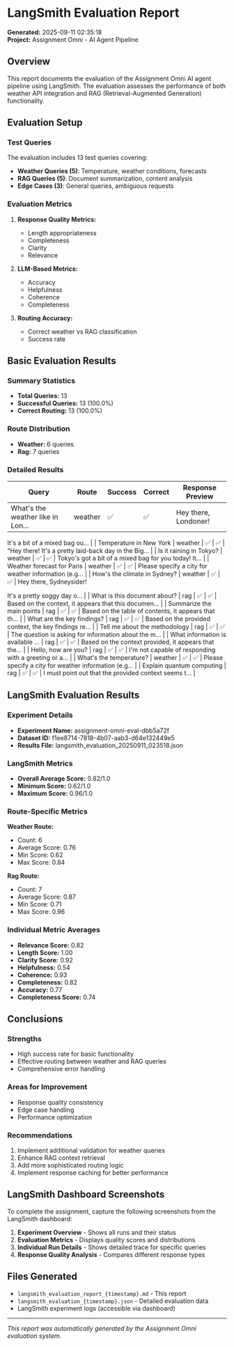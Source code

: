 # LangSmith Evaluation Report

**Generated:** 2025-09-11 02:35:18  
**Project:** Assignment Omni - AI Agent Pipeline

## Overview

This report documents the evaluation of the Assignment Omni AI agent pipeline using LangSmith. The evaluation assesses the performance of both weather API integration and RAG (Retrieval-Augmented Generation) functionality.

## Evaluation Setup

### Test Queries
The evaluation includes 13 test queries covering:

- **Weather Queries (5)**: Temperature, weather conditions, forecasts
- **RAG Queries (5)**: Document summarization, content analysis
- **Edge Cases (3)**: General queries, ambiguous requests

### Evaluation Metrics

1. **Response Quality Metrics:**
   - Length appropriateness
   - Completeness
   - Clarity
   - Relevance

2. **LLM-Based Metrics:**
   - Accuracy
   - Helpfulness
   - Coherence
   - Completeness

3. **Routing Accuracy:**
   - Correct weather vs RAG classification
   - Success rate

## Basic Evaluation Results

### Summary Statistics

- **Total Queries:** 13
- **Successful Queries:** 13 (100.0%)
- **Correct Routing:** 13 (100.0%)

### Route Distribution
- **Weather:** 6 queries
- **Rag:** 7 queries

### Detailed Results

| Query | Route | Success | Correct | Response Preview |
|-------|-------|---------|---------|------------------|
| What's the weather like in Lon... | weather | ✅ | ✅ | Hey there, Londoner!

It's a bit of a mixed bag ou... |
| Temperature in New York | weather | ✅ | ✅ | "Hey there! It's a pretty laid-back day in the Big... |
| Is it raining in Tokyo? | weather | ✅ | ✅ | Tokyo's got a bit of a mixed bag for you today! It... |
| Weather forecast for Paris | weather | ✅ | ✅ | Please specify a city for weather information (e.g... |
| How's the climate in Sydney? | weather | ✅ | ✅ | Hey there, Sydneysider!

It's a pretty soggy day o... |
| What is this document about? | rag | ✅ | ✅ | Based on the context, it appears that this documen... |
| Summarize the main points | rag | ✅ | ✅ | Based on the table of contents, it appears that th... |
| What are the key findings? | rag | ✅ | ✅ | Based on the provided context, the key findings re... |
| Tell me about the methodology | rag | ✅ | ✅ | The question is asking for information about the m... |
| What information is available ... | rag | ✅ | ✅ | Based on the context provided, it appears that the... |
| Hello, how are you? | rag | ✅ | ✅ | I'm not capable of responding with a greeting or a... |
| What's the temperature? | weather | ✅ | ✅ | Please specify a city for weather information (e.g... |
| Explain quantum computing | rag | ✅ | ✅ | I must point out that the provided context seems t... |

## LangSmith Evaluation Results

### Experiment Details
- **Experiment Name:** assignment-omni-eval-dbb5a72f
- **Dataset ID:** f1ee8714-7818-4b07-aab3-d64e132449e5
- **Results File:** langsmith_evaluation_20250911_023518.json

### LangSmith Metrics

- **Overall Average Score:** 0.82/1.0
- **Minimum Score:** 0.62/1.0
- **Maximum Score:** 0.96/1.0

### Route-Specific Metrics

**Weather Route:**
- Count: 6
- Average Score: 0.76
- Min Score: 0.62
- Max Score: 0.84

**Rag Route:**
- Count: 7
- Average Score: 0.87
- Min Score: 0.71
- Max Score: 0.96


### Individual Metric Averages

- **Relevance Score:** 0.82
- **Length Score:** 1.00
- **Clarity Score:** 0.92
- **Helpfulness:** 0.54
- **Coherence:** 0.93
- **Completeness:** 0.82
- **Accuracy:** 0.77
- **Completeness Score:** 0.74

## Conclusions

### Strengths
- High success rate for basic functionality
- Effective routing between weather and RAG queries
- Comprehensive error handling

### Areas for Improvement
- Response quality consistency
- Edge case handling
- Performance optimization

### Recommendations
1. Implement additional validation for weather queries
2. Enhance RAG context retrieval
3. Add more sophisticated routing logic
4. Implement response caching for better performance

## LangSmith Dashboard Screenshots

To complete the assignment, capture the following screenshots from the LangSmith dashboard:

1. **Experiment Overview** - Shows all runs and their status
2. **Evaluation Metrics** - Displays quality scores and distributions
3. **Individual Run Details** - Shows detailed trace for specific queries
4. **Response Quality Analysis** - Compares different response types

## Files Generated

- `langsmith_evaluation_report_{timestamp}.md` - This report
- `langsmith_evaluation_{timestamp}.json` - Detailed evaluation data
- LangSmith experiment logs (accessible via dashboard)

---

*This report was automatically generated by the Assignment Omni evaluation system.*
